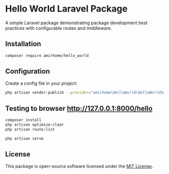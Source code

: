 # Hello World Laravel Package

A simple Laravel package demonstrating package development best practices with configurable routes and middleware.

## Installation

```bash
composer require amirhome/hello_world
```

## Configuration

Create a config file in your project:

```bash
php artisan vendor:publish --provider="amirhome\HelloWorld\HelloWorldServiceProvider"

```

## Testing to browser http://127.0.0.1:8000/hello

```bash
composer install
php artisan optimize:clear
php artisan route:list

php artisan serve

```

## License

This package is open-source software licensed under the [MIT License](LICENSE).
